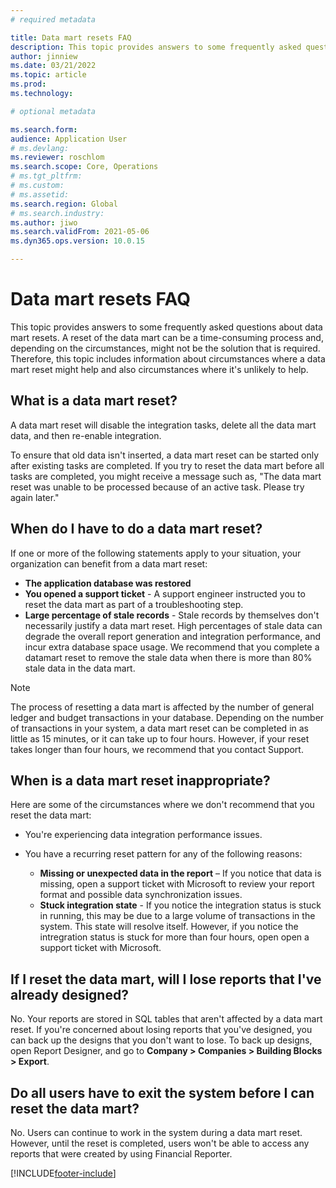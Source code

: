 ```yaml
---
# required metadata

title: Data mart resets FAQ
description: This topic provides answers to some frequently asked questions about data mart resets.
author: jinniew
ms.date: 03/21/2022
ms.topic: article
ms.prod: 
ms.technology: 

# optional metadata

ms.search.form: 
audience: Application User
# ms.devlang: 
ms.reviewer: roschlom
ms.search.scope: Core, Operations
# ms.tgt_pltfrm: 
# ms.custom: 
# ms.assetid: 
ms.search.region: Global
# ms.search.industry: 
ms.author: jiwo
ms.search.validFrom: 2021-05-06
ms.dyn365.ops.version: 10.0.15

---
```


# Data mart resets FAQ

This topic provides answers to some frequently asked questions about data mart resets. A reset of the data mart can be a time-consuming process and, depending on the circumstances, might not be the solution that is required. Therefore, this topic includes information about circumstances where a data mart reset might help and also circumstances where it's unlikely to help.

## What is a data mart reset?

A data mart reset will disable the integration tasks, delete all the data mart data, and then re-enable integration.

To ensure that old data isn't inserted, a data mart reset can be started only after existing tasks are completed. If you try to reset the data mart before all tasks are completed, you might receive a message such as, "The data mart reset was unable to be processed because of an active task. Please try again later."

## When do I have to do a data mart reset?

If one or more of the following statements apply to your situation, your organization can benefit from a data mart reset:

- **The application database was restored**
- **You opened a support ticket** - A support engineer instructed you to reset the data mart as part of a troubleshooting step.
- **Large percentage of stale records** - Stale records by themselves don't necessarily justify a data mart reset. High percentages of stale data can degrade the overall report generation and integration performance, and incur extra database space usage. We recommend that you complete a datamart reset to remove the stale data when there is more than 80% stale data in the data mart.
 
> [!NOTE]
> The process of resetting a data mart is affected by the number of general ledger and budget transactions in your database. Depending on the number of transactions in your system, a data mart reset can be completed in as little as 15 minutes, or it can take up to four hours. However, if your reset takes longer than four hours, we recommend that you contact Support.
 
## When is a data mart reset inappropriate?

Here are some of the circumstances where we don't recommend that you reset the data mart:

- You're experiencing data integration performance issues.
- You have a recurring reset pattern for any of the following reasons:

    - **Missing or unexpected data in the report** – If you notice that data is missing, open a support ticket with Microsoft to review your report format and possible data synchronization issues.
    - **Stuck integration state** - If you notice the integration status is stuck in running, this may be due to a large volume of transactions in the system. This state will resolve itself. However, if you notice the intregration status is stuck for more than four hours, open open a support ticket with Microsoft. 
   
## If I reset the data mart, will I lose reports that I've already designed?

No. Your reports are stored in SQL tables that aren't affected by a data mart reset. If you're concerned about losing reports that you've designed, you can back up the designs that you don't want to lose. To back up designs, open Report Designer, and go to **Company \> Companies \> Building Blocks \> Export**.
 
## Do all users have to exit the system before I can reset the data mart?

No. Users can continue to work in the system during a data mart reset. However, until the reset is completed, users won't be able to access any reports that were created by using Financial Reporter.

[!INCLUDE[footer-include](../../../includes/footer-banner.md)]
